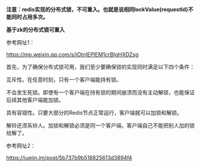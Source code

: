 **注意：redis实现的分布式锁，不可重入。也就是说相同lockValue(requestId)不能同时占用多次。**

**基于zk的分布式锁可重入**

参考网址1：  

https://mp.weixin.qq.com/s/iOtnIEPlEM1crBIgHXDZsg

首先，为了确保分布式锁可用，我们至少要确保锁的实现同时满足以下四个条件：

互斥性。在任意时刻，只有一个客户端能持有锁。


不会发生死锁。即使有一个客户端在持有锁的期间崩溃而没有主动解锁，也能保证后续其他客户端能加锁。


具有容错性。只要大部分的Redis节点正常运行，客户端就可以加锁和解锁。


解铃还须系铃人。加锁和解锁必须是同一个客户端，客户端自己不能把别人加的锁给解了。


参考网址2：

https://juejin.im/post/5b737b9b518825613d3894f4